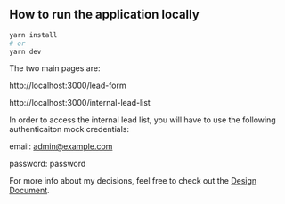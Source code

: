 ## How to run the application locally

```bash
yarn install
# or
yarn dev
```

The two main pages are:

http://localhost:3000/lead-form 

http://localhost:3000/internal-lead-list

In order to access the internal lead list, you will have to use the following authenticaiton mock credentials:

email: admin@example.com

password: password

For more info about my decisions, feel free to check out the [Design Document](https://github.com/dougwperez/alma-app/blob/main/DesignDocument.MD).




